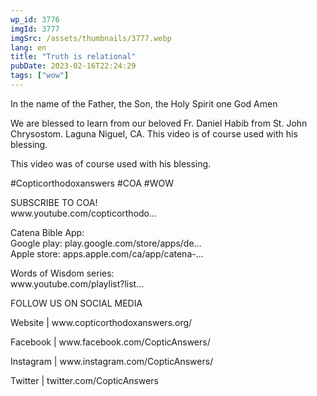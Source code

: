 ```yaml
---
wp_id: 3776
imgId: 3777
imgSrc: /assets/thumbnails/3777.webp
lang: en
title: "Truth is relational"
pubDate: 2023-02-16T22:24:29
tags: ["wow"]
---
```


<!-- page: 6 -->

<p>In the name of the Father, the Son, the Holy Spirit one God Amen</p>
<p>We are blessed to learn from our beloved Fr. Daniel Habib from St. John Chrysostom. Laguna Niguel, CA. This video is of course used with his blessing.</p>
<p>This video was of course used with his blessing.</p>
<p>#Copticorthodoxanswers #COA #WOW</p>
<p>SUBSCRIBE TO COA!<br />
www.youtube.com/copticorthodo&#8230;</p>
<p>Catena Bible App:<br />
Google play: play.google.com/store/apps/de&#8230;<br />
Apple store: apps.apple.com/ca/app/catena-​&#8230;</p>
<p>Words of Wisdom series:<br />
www.youtube.com/playlist?list&#8230;</p>
<p>FOLLOW US ON SOCIAL MEDIA</p>
<p>Website | www.copticorthodoxanswers.org/</p>
<p>Facebook | www.facebook.com/CopticAnswers/</p>
<p>Instagram | www.instagram.com/CopticAnswers/</p>
<p>Twitter | twitter.com/CopticAnswers</p>
